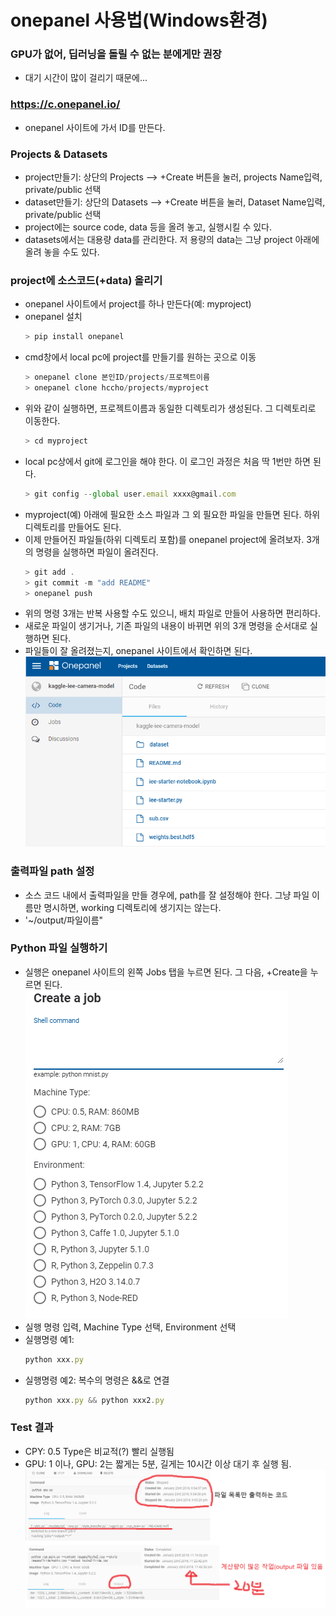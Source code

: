 # onepanel 사용법(Windows환경)
### GPU가 없어, 딥러닝을 돌릴 수 없는 분에게만 권장
 * 대기 시간이 많이 걸리기 때문에...

### https://c.onepanel.io/
 * onepanel 사이트에 가서 ID를 만든다.
 
### Projects & Datasets

 * project만들기: 상단의 Projects --> +Create 버튼을 눌러, projects Name입력, private/public 선택
 * dataset만들기: 상단의 Datasets --> +Create 버튼을 눌러, Dataset Name입력, private/public 선택
 * project에는 source code, data 등을 올려 놓고, 실행시킬 수 있다. 
 * datasets에서는 대용량 data를 관리한다. 저 용량의 data는 그냥 project 아래에 올려 놓을 수도 있다.


### project에 소스코드(+data) 올리기
 * onepanel 사이트에서 project를 하나 만든다(예: myproject)
 * onepanel 설치
	``` js
	> pip install onepanel	
	``` 
 * cmd창에서 local pc에 project를 만들기를 원하는 곳으로 이동
	``` js
	> onepanel clone 본인ID/projects/프로젝트이름
	> onepanel clone hccho/projects/myproject
	``` 
 * 위와 같이 실행하면, 프로젝트이름과 동일한 디렉토리가 생성된다. 그 디렉토리로 이동한다.
 	``` js
	> cd myproject
	``` 
 * local pc상에서 git에 로그인을 해야 한다. 이 로그인 과정은 처음 딱 1번만 하면 된다.
 	``` js
	> git config --global user.email xxxx@gmail.com
	```  
 * myproject(예) 아래에 필요한 소스 파일과 그 외 필요한 파일을 만들면 된다. 하위 디렉토리를 만들어도 된다.
 * 이제 만들어진 파일들(하위 디렉토리 포함)를 onepanel project에 올려보자. 3개의 명령을 실행하면 파일이 올려진다.
  	``` js
	> git add .
	> git commit -m "add README"
	> onepanel push
	```  
 * 위의 명령 3개는 반복 사용할 수도 있으니, 배치 파일로 만들어 사용하면 편리하다.
 * 새로운 파일이 생기거나, 기존 파일의 내용이 바뀌면 위의 3개 명령을 순서대로 실행하면 된다.
 * 파일들이 잘 올려졌는지, onepanel 사이트에서 확인하면 된다.
![Project](./project.png)	


### 출력파일 path 설정
 * 소스 코드 내에서 출력파일을 만들 경우에, path를 잘 설정해야 한다. 그냥 파일 이름만 명시하면, working 디렉토리에 생기지는 않는다.
 * '~/output/파일이름"
 
### Python 파일 실행하기
 * 실행은 onepanel 사이트의 왼쪽 Jobs 탭을 누르면 된다. 그 다음, +Create을 누르면 된다.
![Jobs](./jobs.png)	 
 * 실행 명령 입력, Machine Type 선택, Environment 선택
 * 실행명령 예1:
  	``` js
	python xxx.py
	```   
 * 실행명령 예2: 복수의 명령은 &&로 연결
  	``` js
	python xxx.py && python xxx2.py
	```   

### Test 결과
 * CPY: 0.5 Type은 비교적(?) 빨리 실행됨
 * GPU: 1 이나, GPU: 2는 짧게는 5분, 길게는 10시간 이상 대기 후 실행 됨.
![Output](./output.png)	
